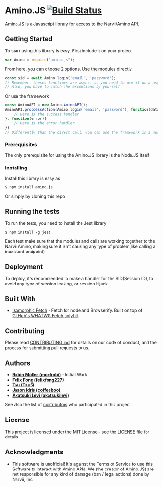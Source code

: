 # Amino.JS [![Build Status](https://travis-ci.org/akatsukilevi/Amino.JS.svg?branch=master)](https://travis-ci.org/AminoJS/Amino.JS)

Amino.JS is a Javascript library for access to the Narvii/Amino API.

## Getting Started

To start using this library is easy.
First include it on your project
```js
var Amino = require("amino.js");
```
From here, you can choose 2 options.
Use the modules directly
```js
const sid = await Amino.login('email', 'password');
// Remember, theses functions are async, so you need to use it on a async context
// Also, you have to catch the exceptions by yourself
```
Or use the framework
```js
const AminoAPI = new Amino.AminoAPI();
AminoAPI.proccessAction(Amino.login('email', 'password'), function(data){
    // Here is the success handler
}, function(error){
    // Here is the error handler
})
// Differently than the direct call, you can use the framework in a normal context(outside of a async context)
```

### Prerequisites

The only prerequisite for using the Amino.JS library is the Node.JS itself

### Installing

Install this library is easy as
```
$ npm install amino.js
```

Or simply by cloning this repo

## Running the tests

To run the tests, you need to install the Jest library
```
$ npm install -g jest
```

Each test make sure that the modules and calls are working together to the Narvii Amino, making sure it isn't causing any type of problem(like calling a inexistent endpoint)

## Deployment

To deploy, it's recommended to make a handler for the SID(Session ID), to avoid any type of session leaking, or session hijack.

## Built With

* [Isomorphic Fetch](https://www.npmjs.com/package/isomorphic-fetch) - Fetch for node and Browserify. Built on top of [GitHub's WHATWG Fetch polyfill](https://github.com/github/fetch).

## Contributing

Please read [CONTRIBUTING.md](CONTRIBUTING.md) for details on our code of conduct, and the process for submitting pull requests to us.

## Authors

* **[Robin Möller (moelrobi)](https://github.com/moelrobi)** - Initial Work
* **[Felix Fong (felixfong227)](https://github.com/felixfong227)**
* **[Tau (Tau5)](https://github.com/Tau5)**
* **[Jason Idris (coffeeboo)](https://github.com/coffeeboo)**
* **[Akatsuki Levi (akatsukilevi)](https://github.com/akatsukilevi)**

See also the list of [contributors](https://github.com/akatsukilevi/Amino.JS/contributors) who participated in this project.

## License

This project is licensed under the MIT License - see the [LICENSE](LICENSE) file for details

## Acknowledgments

* This software is unofficial! It's against the Terms of Service to use this Software to interact with Amino APIs. We (the creator of Amino.JS) are not responsible for any kind of damage (ban / legal actions) done by Narvii, Inc. 